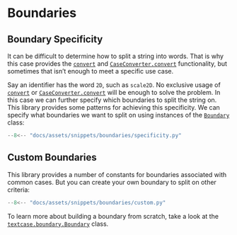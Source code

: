 # Boundaries

## Boundary Specificity

It can be difficult to determine how to split a string into words. That is why this case provides the [`convert`](../reference/convert.md/) and [`CaseConverter.convert`](../reference/converter.md/#textcase.converter.CaseConverter.convert) functionality, but sometimes that isn’t enough to meet a specific use case.

Say an identifier has the word `2D`, such as `scale2D`. No exclusive usage of [`convert`](../reference/converter.md/#textcase.converter.CaseConverter.convert) or [`CaseConverter.convert`](../reference/converter.md/#textcase.converter.CaseConverter.convert) will be enough to solve the problem. In this case we can further specify which boundaries to split the string on. This library provides some patterns for achieving this specificity. We can specify what boundaries we want to split on using instances of the [`Boundary`](../reference/boundary.md/#textcase.boundary.Boundary) class:

```python exec="true" source="tabbed-left" tabs="specificity.py|output.txt" result="txt" hl_lines="7"
--8<-- "docs/assets/snippets/boundaries/specificity.py"
```

## Custom Boundaries

This library provides a number of constants for boundaries associated with common cases. But you can create your own boundary to split on other criteria:

```python exec="true" source="tabbed-left" tabs="custom.py|output.txt" result="txt" hl_lines="8-11 16-20"
--8<-- "docs/assets/snippets/boundaries/custom.py"
```

To learn more about building a boundary from scratch, take a look at the [`textcase.boundary.Boundary`](../reference/boundary.md/#textcase.boundary.Boundary) class.
